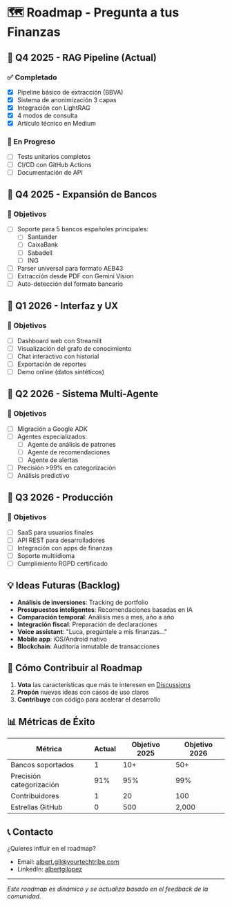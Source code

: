 # 🗺️ Roadmap - Pregunta a tus Finanzas

## 📅 Q4 2025 - RAG Pipeline (Actual)

### ✅ Completado
- [x] Pipeline básico de extracción (BBVA)
- [x] Sistema de anonimización 3 capas
- [x] Integración con LightRAG
- [x] 4 modos de consulta
- [x] Artículo técnico en Medium

### 🚧 En Progreso
- [ ] Tests unitarios completos
- [ ] CI/CD con GitHub Actions
- [ ] Documentación de API

## 📅 Q4 2025 - Expansión de Bancos

### 🎯 Objetivos
- [ ] Soporte para 5 bancos españoles principales:
  - [ ] Santander
  - [ ] CaixaBank
  - [ ] Sabadell
  - [ ] ING
- [ ] Parser universal para formato AEB43
- [ ] Extracción desde PDF con Gemini Vision
- [ ] Auto-detección del formato bancario

## 📅 Q1 2026 - Interfaz y UX

### 🎯 Objetivos
- [ ] Dashboard web con Streamlit
- [ ] Visualización del grafo de conocimiento
- [ ] Chat interactivo con historial
- [ ] Exportación de reportes
- [ ] Demo online (datos sintéticos)

## 📅 Q2 2026 - Sistema Multi-Agente

### 🎯 Objetivos
- [ ] Migración a Google ADK
- [ ] Agentes especializados:
  - [ ] Agente de análisis de patrones
  - [ ] Agente de recomendaciones
  - [ ] Agente de alertas
- [ ] Precisión >99% en categorización
- [ ] Análisis predictivo

## 📅 Q3 2026 - Producción

### 🎯 Objetivos
- [ ] SaaS para usuarios finales
- [ ] API REST para desarrolladores
- [ ] Integración con apps de finanzas
- [ ] Soporte multiidioma
- [ ] Cumplimiento RGPD certificado

## 💡 Ideas Futuras (Backlog)

- **Análisis de inversiones**: Tracking de portfolio
- **Presupuestos inteligentes**: Recomendaciones basadas en IA
- **Comparación temporal**: Análisis mes a mes, año a año
- **Integración fiscal**: Preparación de declaraciones
- **Voice assistant**: "Luca, pregúntale a mis finanzas..."
- **Mobile app**: iOS/Android nativo
- **Blockchain**: Auditoría inmutable de transacciones

## 🤝 Cómo Contribuir al Roadmap

1. **Vota** las características que más te interesen en [Discussions](https://github.com/yourtechtribe/pregunta-a-tus-finanzas/discussions)
2. **Propón** nuevas ideas con casos de uso claros
3. **Contribuye** con código para acelerar el desarrollo

## 📊 Métricas de Éxito

| Métrica | Actual | Objetivo 2025 | Objetivo 2026 |
|---------|--------|---------------|---------------|
| Bancos soportados | 1 | 10+ | 50+ |
| Precisión categorización | 91% | 95% | 99% |
| Contribuidores | 1 | 20 | 100 |
| Estrellas GitHub | 0 | 500 | 2,000 |

## 📞 Contacto

¿Quieres influir en el roadmap? 
- Email: albert.gil@yourtechtribe.com
- LinkedIn: [albertgilopez](https://linkedin.com/in/albertgilopez)

---

*Este roadmap es dinámico y se actualiza basado en el feedback de la comunidad.*